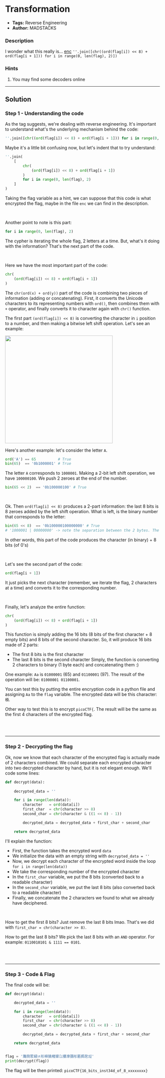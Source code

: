 # Transformation
- **Tags:** Reverse Engineering
- **Author:** MADSTACKS

### Description
I wonder what this really is... [enc](https://mercury.picoctf.net/static/a757282979af14ab5ed74f0ed5e2ca95/enc) `''.join([chr((ord(flag[i]) << 8) + ord(flag[i + 1])) for i in range(0, len(flag), 2)])`

### Hints
1. You may find some decoders online


---

## Solution


### Step 1 - Understanding the code

As the tag suggests, we're dealing with reverse engineering. It's important to understand what's the underlying mechanism behind the code:
``` python
''.join([chr((ord(flag[i]) << 8) + ord(flag[i + 1])) for i in range(0, len(flag), 2)])
```

Maybe it's a little bit confusing now, but let's indent that to try understand:
``` python
''.join(
	[
		chr(
			(ord(flag[i]) << 8) + ord(flag[i + 1])
		)
		for i in range(0, len(flag), 2)
	]
)
```

Taking the flag variable as a hint, we can suppose that this code is what encrypted the flag, maybe in the file `enc` we can find in the description.

<br>

Another point to note is this part:
``` python
for i in range(0, len(flag), 2)
```
The cypher is iterating the whole flag, 2 letters at a time. But, what's it doing with the information? That's the next part of the code.

<br>

Here we have the most important part of the code:
``` python
chr(
	(ord(flag[i]) << 8) + ord(flag[i + 1])
)
```

The `chr(ord(x) + ord(y))` part of the code is combining two pieces of information (adding or concatenating). First, it converts the Unicode characters to its representing numbers with `ord()`, then combines them with `+` operator, and finally converts it to character again with `chr()` function.

The first part `(ord(flag[i]) << 8)` is converting the character in `i` position to a number, and then making a bitwise left shift operation. Let's see an example:

<img src="https://user-images.githubusercontent.com/23441506/157913664-23b4462b-3bf6-45f4-ad11-f89167a747b1.png" width="350px">

<br>

Here's another example: let's consider the letter `A`.
``` python
ord('A') == 65          # True
bin(65)  == '0b1000001' # True
```
The letter `A` corresponds to `1000001`. Making a 2-bit left shift operation, we have `100000100`. We push 2 zeroes at the end of the number.
``` python
bin(65 << 2)  == '0b100000100' # True
```

<br>

Ok. Then `ord(flag[i] << 8)` produces a 2-part information: the last 8 bits is 8 zeroes added by the left shift operation. What is left, is the binary number that corresponds to the letter:
``` python
bin(65 << 8)  == '0b100000100000000' # True
# '1000001 | 00000000' -> note the separation between the 2 bytes. The first is 01000001 and the second is 0's
```
In other words, this part of the code produces the character (in binary) + 8 bits (of 0's)

<br>

Let's see the second part of the code:
``` python
ord(flag[i + 1])
```
It just picks the next character (remember, we iterate the flag, 2 characters at a time) and converts it to the corresponding number.

<br>

Finally, let's analyze the entire function:
``` python
chr(
	(ord(flag[i]) << 8) + ord(flag[i + 1])
)
```

This function is simply adding the 16 bits (8 bits of the first character + 8 empty bits) and 8 bits of the second character. So, it will produce 16 bits made of 2 parts:
- The first 8 bits is the first character
- The last 8 bits is the second character
Simply, the function is converting 2 characters to binary (1 byte each) and concatenating them :)

One example:
`Aa` is `01000001` (65) and `01100001` (97). The result of the operation will be: `01000001 01100001`.

You can test this by putting the entire encryption code in a python file and assigning `Aa` to the `flag` variable. The encrypted data will be this character: `䅡`.

Other way to test this is to encrypt `picoCTF{`. The result will be the same as the first 4 characters of the encrypted flag.



<br>
<br>

---

### Step 2 - Decrypting the flag

Ok, now we know that each character of the encrypted flag is actually made of 2 characters combined. We could separate each encrypted character into two decrypted character by hand, but it is not elegant enough. We'll code some lines:
``` python
def decrypt(data):
	
	decrypted_data = ''

	for i in range(len(data)):
		character   = ord(data[i])
		first_char  = chr(character >> 8)
		second_char = chr(character & ((1 << 8) - 1))

		decrypted_data = decrypted_data + first_char + second_char

	return decrypted_data
```

I'll explain the function:
- First, the function takes the encrypted word `data`
- We initialize the data with an empty string with `decrypted_data = ''`
- Now, we decrypt each character of the encrypted word inside the loop `for i in range(len(data))`
- We take the corresponding number of the encrypted character
- In the `first_char` variable, we put the 8 bits (converted back to a readable character)
- In the `second_char` variable, we put the last 8 bits (also converted back to a readable character)
- Finally, we concatenate the 2 characters we found to what we already have deciphered.

<br>

How to get the first 8 bits? Just remove the last 8 bits lmao. That's we did with `first_char = chr(character >> 8)`.

How to get the last 8 bits? We pick the last 8 bits with an `AND` operator. For example: `0110010101 & 1111 == 0101`.


<br>
<br>

---

### Step 3 - Code & Flag

The final code will be:
``` python
def decrypt(data):

	decrypted_data = ''

	for i in range(len(data)):
		character   = ord(data[i])
		first_char  = chr(character >> 8)
		second_char = chr(character & ((1 << 8) - 1))

		decrypted_data = decrypted_data + first_char + second_char

	return decrypted_data


flag = '灩捯䍔䙻ㄶ形楴獟楮獴㌴摟潦弸彤㔲挶戹㍽'
print(decrypt(flag))
```

The flag will be then printed: `picoCTF{16_bits_inst34d_of_8_xxxxxxxx}`




